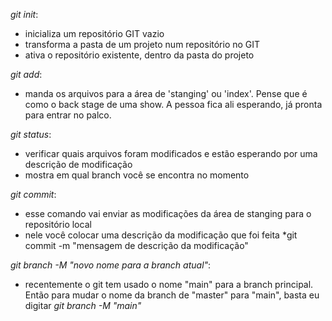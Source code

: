 *git init*: 
- inicializa um repositório GIT vazio
- transforma a pasta de um projeto num repositório no GIT
- ativa o repositório existente, dentro da pasta do projeto

*git add*:
- manda os arquivos para a área de 'stanging' ou 'index'. Pense que é como o back stage de uma show. A pessoa fica ali esperando, já pronta para entrar no palco.

*git status*: 
- verificar quais arquivos foram modificados e estão esperando por uma descrição de modificação
- mostra em qual branch você se encontra no momento

*git commit*:
- esse comando vai enviar as modificações da área de stanging para o repositório local
- nele você colocar uma descrição da modificação que foi feita
        *git commit -m "mensagem de descrição da modificação"

*git branch -M "novo nome para a branch atual"*:
- recentemente o git tem usado o nome "main" para a branch principal. Então para mudar o nome da branch de "master" para "main", basta eu digitar *git branch -M "main"*




